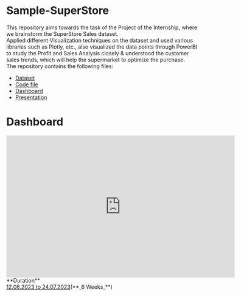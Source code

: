 # Sample-SuperStore
This repository aims towards the task of the Project of the Internship, where we  brainstorm the SuperStore Sales dataset. <br>
Applied different Visualization techniques on the dataset and used various libraries such as Plotly, etc., also visualized the data points through PowerBI to study the Profit and Sales Analysis closely & understood the customer sales trends, which will help the supermarket to optimize the purchase. <br>
The repository contains the following files:
- [Dataset](https://github.com/Krishnaa-tech/Sample-SuperStore/blob/b4227aacc4ad5b0129f6f07c95c240e0f2642430/SampleSuperstore.csv)
- [Code file](https://github.com/Krishnaa-tech/Sample-SuperStore/blob/b4227aacc4ad5b0129f6f07c95c240e0f2642430/SuperStore.ipynb)
- [Dashboard](https://github.com/Krishnaa-tech/Sample-SuperStore/blob/9eeeb9d9e883b5f3c625089543ed96f31ae54be3/dashboard.html)
- [Presentation]()

<html>
<head>
<title>SuperStore Dashboard</title>
</head>
<body>

<h1>Dashboard</h1>

<!-- This is the embed code for the report -->
<iframe title="Report Section" width="600" height="373.5" src="https://app.powerbi.com/view?r=eyJrIjoiMzYzZmJhZTItODE4NC00YjNkLWIyMTctYWJmZTViZDk3MThjIiwidCI6IjE5MWRkNjBkLTA5MGEtNDQ1OS1hMDcxLWIwM2M4MGYzYWMzYiJ9" frameborder="0" allowFullScreen="true"></iframe>


</body>
</html>
**Duration** <br>
<ins>12.06.2023 to 24.07.2023</ins>(**_6 Weeks_**)

